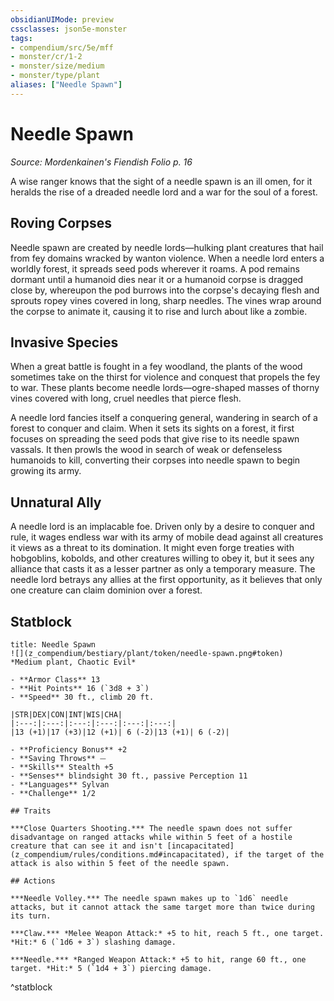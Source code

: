 ```yaml
---
obsidianUIMode: preview
cssclasses: json5e-monster
tags:
- compendium/src/5e/mff
- monster/cr/1-2
- monster/size/medium
- monster/type/plant
aliases: ["Needle Spawn"]
---
```

# Needle Spawn
*Source: Mordenkainen's Fiendish Folio p. 16*  

A wise ranger knows that the sight of a needle spawn is an ill omen, for it heralds the rise of a dreaded needle lord and a war for the soul of a forest.

## Roving Corpses

Needle spawn are created by needle lords—hulking plant creatures that hail from fey domains wracked by wanton violence. When a needle lord enters a worldly forest, it spreads seed pods wherever it roams. A pod remains dormant until a humanoid dies near it or a humanoid corpse is dragged close by, whereupon the pod burrows into the corpse's decaying flesh and sprouts ropey vines covered in long, sharp needles. The vines wrap around the corpse to animate it, causing it to rise and lurch about like a zombie.

## Invasive Species

When a great battle is fought in a fey woodland, the plants of the wood sometimes take on the thirst for violence and conquest that propels the fey to war. These plants become needle lords—ogre-shaped masses of thorny vines covered with long, cruel needles that pierce flesh.

A needle lord fancies itself a conquering general, wandering in search of a forest to conquer and claim. When it sets its sights on a forest, it first focuses on spreading the seed pods that give rise to its needle spawn vassals. It then prowls the wood in search of weak or defenseless humanoids to kill, converting their corpses into needle spawn to begin growing its army.

## Unnatural Ally

A needle lord is an implacable foe. Driven only by a desire to conquer and rule, it wages endless war with its army of mobile dead against all creatures it views as a threat to its domination. It might even forge treaties with hobgoblins, kobolds, and other creatures willing to obey it, but it sees any alliance that casts it as a lesser partner as only a temporary measure. The needle lord betrays any allies at the first opportunity, as it believes that only one creature can claim dominion over a forest.

## Statblock

```ad-statblock
title: Needle Spawn
![](z_compendium/bestiary/plant/token/needle-spawn.png#token)
*Medium plant, Chaotic Evil*

- **Armor Class** 13 
- **Hit Points** 16 (`3d8 + 3`)
- **Speed** 30 ft., climb 20 ft.

|STR|DEX|CON|INT|WIS|CHA|
|:---:|:---:|:---:|:---:|:---:|:---:|
|13 (+1)|17 (+3)|12 (+1)| 6 (-2)|13 (+1)| 6 (-2)|

- **Proficiency Bonus** +2
- **Saving Throws** ⏤
- **Skills** Stealth +5
- **Senses** blindsight 30 ft., passive Perception 11
- **Languages** Sylvan
- **Challenge** 1/2

## Traits

***Close Quarters Shooting.*** The needle spawn does not suffer disadvantage on ranged attacks while within 5 feet of a hostile creature that can see it and isn't [incapacitated](z_compendium/rules/conditions.md#incapacitated), if the target of the attack is also within 5 feet of the needle spawn.

## Actions

***Needle Volley.*** The needle spawn makes up to `1d6` needle attacks, but it cannot attack the same target more than twice during its turn.

***Claw.*** *Melee Weapon Attack:* +5 to hit, reach 5 ft., one target. *Hit:* 6 (`1d6 + 3`) slashing damage.

***Needle.*** *Ranged Weapon Attack:* +5 to hit, range 60 ft., one target. *Hit:* 5 (`1d4 + 3`) piercing damage.
```
^statblock